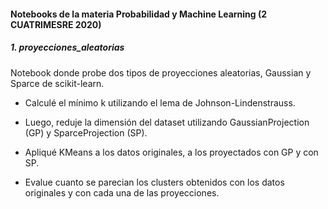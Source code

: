 #### Notebooks de la materia Probabilidad y Machine Learning (2 CUATRIMESRE 2020)

##### 1. proyecciones_aleatorias
Notebook donde probe dos tipos de proyecciones aleatorias, Gaussian y Sparce de scikit-learn.
  * Calculé el mínimo k utilizando el lema de Johnson-Lindenstrauss.

  * Luego, reduje la dimensión del dataset utilizando GaussianProjection (GP) y SparceProjection (SP). 
  
  * Apliqué KMeans a los datos originales, a los proyectados con GP y con SP.
  
  * Evalue cuanto se parecian los clusters obtenidos con los datos originales y con cada una de las proyecciones.
